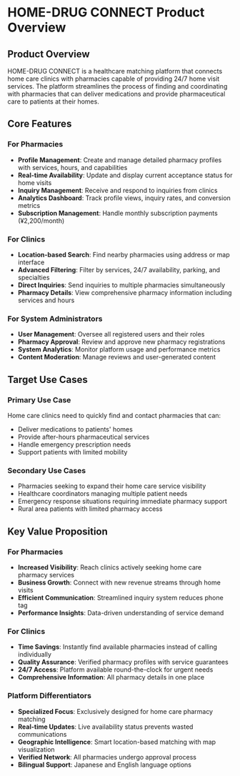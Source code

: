 # HOME-DRUG CONNECT Product Overview

## Product Overview

HOME-DRUG CONNECT is a healthcare matching platform that connects home care clinics with pharmacies capable of providing 24/7 home visit services. The platform streamlines the process of finding and coordinating with pharmacies that can deliver medications and provide pharmaceutical care to patients at their homes.

## Core Features

### For Pharmacies
- **Profile Management**: Create and manage detailed pharmacy profiles with services, hours, and capabilities
- **Real-time Availability**: Update and display current acceptance status for home visits
- **Inquiry Management**: Receive and respond to inquiries from clinics
- **Analytics Dashboard**: Track profile views, inquiry rates, and conversion metrics
- **Subscription Management**: Handle monthly subscription payments (¥2,200/month)

### For Clinics
- **Location-based Search**: Find nearby pharmacies using address or map interface
- **Advanced Filtering**: Filter by services, 24/7 availability, parking, and specialties
- **Direct Inquiries**: Send inquiries to multiple pharmacies simultaneously
- **Pharmacy Details**: View comprehensive pharmacy information including services and hours

### For System Administrators
- **User Management**: Oversee all registered users and their roles
- **Pharmacy Approval**: Review and approve new pharmacy registrations
- **System Analytics**: Monitor platform usage and performance metrics
- **Content Moderation**: Manage reviews and user-generated content

## Target Use Cases

### Primary Use Case
Home care clinics need to quickly find and contact pharmacies that can:
- Deliver medications to patients' homes
- Provide after-hours pharmaceutical services
- Handle emergency prescription needs
- Support patients with limited mobility

### Secondary Use Cases
- Pharmacies seeking to expand their home care service visibility
- Healthcare coordinators managing multiple patient needs
- Emergency response situations requiring immediate pharmacy support
- Rural area patients with limited pharmacy access

## Key Value Proposition

### For Pharmacies
- **Increased Visibility**: Reach clinics actively seeking home care pharmacy services
- **Business Growth**: Connect with new revenue streams through home visits
- **Efficient Communication**: Streamlined inquiry system reduces phone tag
- **Performance Insights**: Data-driven understanding of service demand

### For Clinics
- **Time Savings**: Instantly find available pharmacies instead of calling individually
- **Quality Assurance**: Verified pharmacy profiles with service guarantees
- **24/7 Access**: Platform available round-the-clock for urgent needs
- **Comprehensive Information**: All pharmacy details in one place

### Platform Differentiators
- **Specialized Focus**: Exclusively designed for home care pharmacy matching
- **Real-time Updates**: Live availability status prevents wasted communications
- **Geographic Intelligence**: Smart location-based matching with map visualization
- **Verified Network**: All pharmacies undergo approval process
- **Bilingual Support**: Japanese and English language options